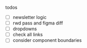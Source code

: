todos

- [ ] newsletter logic
- [ ] rwd pass and figma diff
- [ ] dropdowns
- [ ] check all links
- [ ] consider component boundaries
